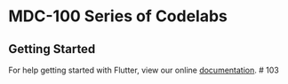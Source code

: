# MDC-100 Series of Codelabs

## Getting Started

For help getting started with Flutter, view our online
[documentation](https://flutter.io/).
#   1 0 3  
 